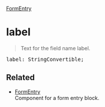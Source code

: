 [FormEntry](FormEntry.md)

# label

> Text for the field name label.

<pre class="docgen_signature">label: StringConvertible;</pre>

## Related

- [<!--{ref:class}-->FormEntry](FormEntry.md) \
    Component for a form entry block.

